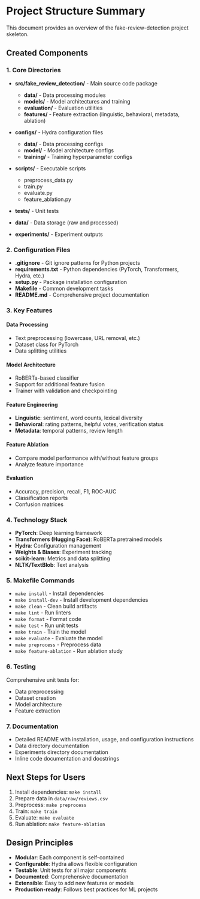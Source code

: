# Project Structure Summary

This document provides an overview of the fake-review-detection project skeleton.

## Created Components

### 1. Core Directories

- **src/fake_review_detection/** - Main source code package
  - **data/** - Data processing modules
  - **models/** - Model architectures and training
  - **evaluation/** - Evaluation utilities
  - **features/** - Feature extraction (linguistic, behavioral, metadata, ablation)

- **configs/** - Hydra configuration files
  - **data/** - Data processing configs
  - **model/** - Model architecture configs
  - **training/** - Training hyperparameter configs

- **scripts/** - Executable scripts
  - preprocess_data.py
  - train.py
  - evaluate.py
  - feature_ablation.py

- **tests/** - Unit tests
- **data/** - Data storage (raw and processed)
- **experiments/** - Experiment outputs

### 2. Configuration Files

- **.gitignore** - Git ignore patterns for Python projects
- **requirements.txt** - Python dependencies (PyTorch, Transformers, Hydra, etc.)
- **setup.py** - Package installation configuration
- **Makefile** - Common development tasks
- **README.md** - Comprehensive project documentation

### 3. Key Features

#### Data Processing
- Text preprocessing (lowercase, URL removal, etc.)
- Dataset class for PyTorch
- Data splitting utilities

#### Model Architecture
- RoBERTa-based classifier
- Support for additional feature fusion
- Trainer with validation and checkpointing

#### Feature Engineering
- **Linguistic**: sentiment, word counts, lexical diversity
- **Behavioral**: rating patterns, helpful votes, verification status
- **Metadata**: temporal patterns, review length

#### Feature Ablation
- Compare model performance with/without feature groups
- Analyze feature importance

#### Evaluation
- Accuracy, precision, recall, F1, ROC-AUC
- Classification reports
- Confusion matrices

### 4. Technology Stack

- **PyTorch**: Deep learning framework
- **Transformers (Hugging Face)**: RoBERTa pretrained models
- **Hydra**: Configuration management
- **Weights & Biases**: Experiment tracking
- **scikit-learn**: Metrics and data splitting
- **NLTK/TextBlob**: Text analysis

### 5. Makefile Commands

- `make install` - Install dependencies
- `make install-dev` - Install development dependencies
- `make clean` - Clean build artifacts
- `make lint` - Run linters
- `make format` - Format code
- `make test` - Run unit tests
- `make train` - Train the model
- `make evaluate` - Evaluate the model
- `make preprocess` - Preprocess data
- `make feature-ablation` - Run ablation study

### 6. Testing

Comprehensive unit tests for:
- Data preprocessing
- Dataset creation
- Model architecture
- Feature extraction

### 7. Documentation

- Detailed README with installation, usage, and configuration instructions
- Data directory documentation
- Experiments directory documentation
- Inline code documentation and docstrings

## Next Steps for Users

1. Install dependencies: `make install`
2. Prepare data in `data/raw/reviews.csv`
3. Preprocess: `make preprocess`
4. Train: `make train`
5. Evaluate: `make evaluate`
6. Run ablation: `make feature-ablation`

## Design Principles

- **Modular**: Each component is self-contained
- **Configurable**: Hydra allows flexible configuration
- **Testable**: Unit tests for all major components
- **Documented**: Comprehensive documentation
- **Extensible**: Easy to add new features or models
- **Production-ready**: Follows best practices for ML projects
